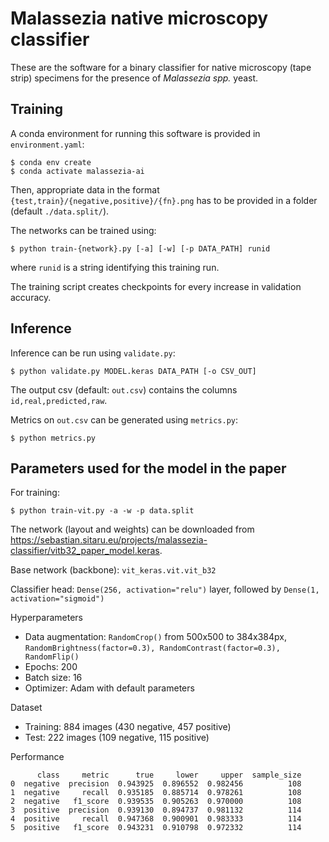 # Malassezia native microscopy classifier

These are the software for a binary classifier for native microscopy (tape strip) specimens for the presence of *Malassezia spp.* yeast.

## Training
A conda environment for running this software is provided in `environment.yaml`:
```
$ conda env create
$ conda activate malassezia-ai
```

Then, appropriate data in the format `{test,train}/{negative,positive}/{fn}.png` has to be provided in a folder (default `./data.split/`).

The networks can be trained using:
```
$ python train-{network}.py [-a] [-w] [-p DATA_PATH] runid
```
where `runid` is a string identifying this training run.

The training script creates checkpoints for every increase in validation accuracy.

## Inference

Inference can be run using `validate.py`:
```
$ python validate.py MODEL.keras DATA_PATH [-o CSV_OUT]
```

The output csv (default: `out.csv`) contains the columns `id,real,predicted,raw`.

Metrics on `out.csv` can be generated using `metrics.py`:
```
$ python metrics.py
```

## Parameters used for the model in the paper
For training:
```
$ python train-vit.py -a -w -p data.split
```

The network (layout and weights) can be downloaded from https://sebastian.sitaru.eu/projects/malassezia-classifier/vitb32_paper_model.keras.

Base network (backbone): `vit_keras.vit.vit_b32`

Classifier head: `Dense(256, activation="relu")` layer, followed by `Dense(1, activation="sigmoid")` 

Hyperparameters
- Data augmentation: `RandomCrop()` from 500x500 to 384x384px, `RandomBrightness(factor=0.3), RandomContrast(factor=0.3), RandomFlip()`
- Epochs: 200
- Batch size: 16
- Optimizer: Adam with default parameters

Dataset
- Training: 884 images (430 negative, 457 positive)
- Test: 222 images (109 negative, 115 positive)

Performance
```
      class     metric      true     lower     upper  sample_size
0  negative  precision  0.943925  0.896552  0.982456          108
1  negative     recall  0.935185  0.885714  0.978261          108
2  negative   f1_score  0.939535  0.905263  0.970000          108
3  positive  precision  0.939130  0.894737  0.981132          114
4  positive     recall  0.947368  0.900901  0.983333          114
5  positive   f1_score  0.943231  0.910798  0.972332          114
```